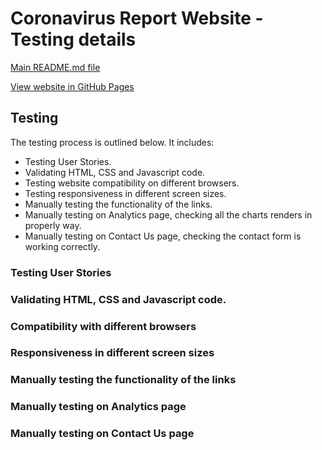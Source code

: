 # Coronavirus Report Website - Testing details

<a href="https://github.com/cotebarrientos/2nd-milestone-project-coronavirus-report/blob/master/README.md" target="_blank">Main README.md file</a>

<a href="https://cotebarrientos.github.io/2nd-milestone-project-coronavirus-report/" target="_blank">View website in GitHub Pages</a>

## Testing

The testing process is outlined below. It includes:

- Testing User Stories.
- Validating HTML, CSS and Javascript code.
- Testing website compatibility on different browsers.
- Testing responsiveness in different screen sizes.
- Manually testing the functionality of the links.
- Manually testing on Analytics page, checking all the charts renders in properly way.
- Manually testing on Contact Us page, checking the contact form is working correctly.

### Testing User Stories 

### Validating HTML, CSS and Javascript code.

### Compatibility with different browsers

### Responsiveness in different screen sizes

### Manually testing the functionality of the links

### Manually testing on Analytics page

### Manually testing on Contact Us page

